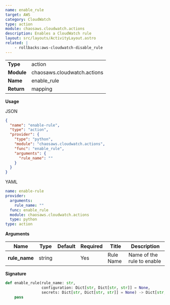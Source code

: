 ```yaml
---
name: enable_rule
target: AWS
category: CloudWatch
type: action
module: chaosaws.cloudwatch.actions
description: Enables a CloudWatch rule
layout: src/layouts/ActivityLayout.astro
related: |
    - rollbacks:aws-cloudwatch-disable_rule
---
```


|            |                             |
| ---------- | --------------------------- |
| **Type**   | action                      |
| **Module** | chaosaws.cloudwatch.actions |
| **Name**   | enable_rule                 |
| **Return** | mapping                     |

**Usage**

JSON

```json
{
  "name": "enable-rule",
  "type": "action",
  "provider": {
    "type": "python",
    "module": "chaosaws.cloudwatch.actions",
    "func": "enable_rule",
    "arguments": {
      "rule_name": ""
    }
  }
}
```

YAML

```yaml
name: enable-rule
provider:
  arguments:
    rule_name: ""
  func: enable_rule
  module: chaosaws.cloudwatch.actions
  type: python
type: action
```

**Arguments**

| Name          | Type   | Default | Required | Title     | Description                |
| ------------- | ------ | ------- | -------- | --------- | -------------------------- |
| **rule_name** | string |         | Yes      | Rule Name | Name of the rule to enable |

**Signature**

```python
def enable_rule(rule_name: str,
                configuration: Dict[str, Dict[str, str]] = None,
                secrets: Dict[str, Dict[str, str]] = None) -> Dict[str, Any]:
    pass

```
